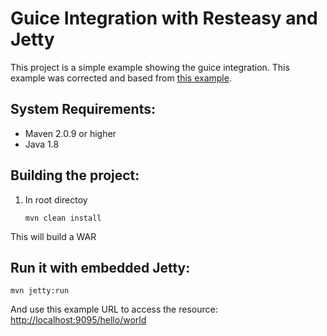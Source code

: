 # Guice Integration with Resteasy and Jetty

This project is a simple example showing the guice integration. This example was corrected and based from [this example](https://github.com/resteasy/Resteasy/tree/3.0.16.Final/jaxrs/examples/guice-hello).

## System Requirements:

 - Maven 2.0.9 or higher
 - Java 1.8

## Building the project:

 1. In root directoy

        mvn clean install

This will build a WAR

## Run it with embedded Jetty:

    mvn jetty:run

And use this example URL to access the resource: [http://localhost:9095/hello/world](http://localhost:9095/hello/world)
